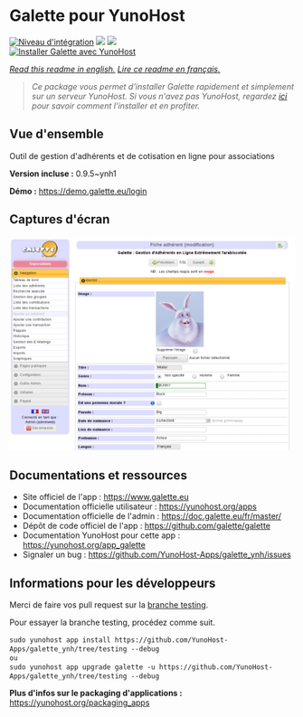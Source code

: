 # Galette pour YunoHost

[![Niveau d'intégration](https://dash.yunohost.org/integration/galette.svg)](https://dash.yunohost.org/appci/app/galette) ![](https://ci-apps.yunohost.org/ci/badges/galette.status.svg) ![](https://ci-apps.yunohost.org/ci/badges/galette.maintain.svg)  
[![Installer Galette avec YunoHost](https://install-app.yunohost.org/install-with-yunohost.svg)](https://install-app.yunohost.org/?app=galette)

*[Read this readme in english.](./README.md)*
*[Lire ce readme en français.](./README_fr.md)*

> *Ce package vous permet d'installer Galette rapidement et simplement sur un serveur YunoHost.
Si vous n'avez pas YunoHost, regardez [ici](https://yunohost.org/#/install) pour savoir comment l'installer et en profiter.*

## Vue d'ensemble

Outil de gestion d'adhérents et de cotisation en ligne pour associations

**Version incluse :** 0.9.5~ynh1

**Démo :** https://demo.galette.eu/login

## Captures d'écran

![](./doc/screenshots/edit_member.png)

## Documentations et ressources

* Site officiel de l'app : https://www.galette.eu
* Documentation officielle utilisateur : https://yunohost.org/apps
* Documentation officielle de l'admin : https://doc.galette.eu/fr/master/
* Dépôt de code officiel de l'app : https://github.com/galette/galette
* Documentation YunoHost pour cette app : https://yunohost.org/app_galette
* Signaler un bug : https://github.com/YunoHost-Apps/galette_ynh/issues

## Informations pour les développeurs

Merci de faire vos pull request sur la [branche testing](https://github.com/YunoHost-Apps/galette_ynh/tree/testing).

Pour essayer la branche testing, procédez comme suit.
```
sudo yunohost app install https://github.com/YunoHost-Apps/galette_ynh/tree/testing --debug
ou
sudo yunohost app upgrade galette -u https://github.com/YunoHost-Apps/galette_ynh/tree/testing --debug
```

**Plus d'infos sur le packaging d'applications :** https://yunohost.org/packaging_apps